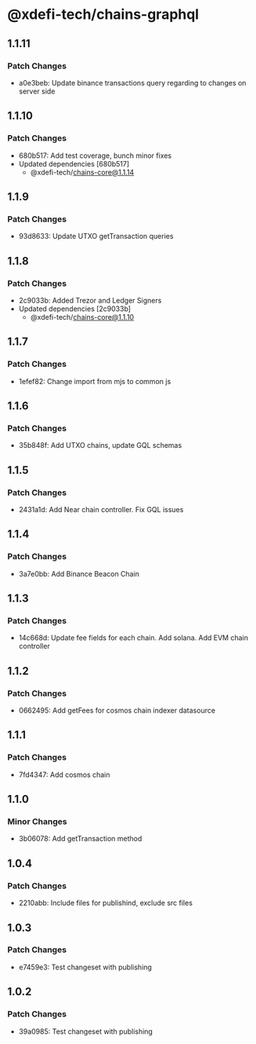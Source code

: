 # @xdefi-tech/chains-graphql

## 1.1.11

### Patch Changes

- a0e3beb: Update binance transactions query regarding to changes on server side

## 1.1.10

### Patch Changes

- 680b517: Add test coverage, bunch minor fixes
- Updated dependencies [680b517]
  - @xdefi-tech/chains-core@1.1.14

## 1.1.9

### Patch Changes

- 93d8633: Update UTXO getTransaction queries

## 1.1.8

### Patch Changes

- 2c9033b: Added Trezor and Ledger Signers
- Updated dependencies [2c9033b]
  - @xdefi-tech/chains-core@1.1.10

## 1.1.7

### Patch Changes

- 1efef82: Change import from mjs to common js

## 1.1.6

### Patch Changes

- 35b848f: Add UTXO chains, update GQL schemas

## 1.1.5

### Patch Changes

- 2431a1d: Add Near chain controller. Fix GQL issues

## 1.1.4

### Patch Changes

- 3a7e0bb: Add Binance Beacon Chain

## 1.1.3

### Patch Changes

- 14c668d: Update fee fields for each chain. Add solana. Add EVM chain controller

## 1.1.2

### Patch Changes

- 0662495: Add getFees for cosmos chain indexer datasource

## 1.1.1

### Patch Changes

- 7fd4347: Add cosmos chain

## 1.1.0

### Minor Changes

- 3b06078: Add getTransaction method

## 1.0.4

### Patch Changes

- 2210abb: Include files for publishind, exclude src files

## 1.0.3

### Patch Changes

- e7459e3: Test changeset with publishing

## 1.0.2

### Patch Changes

- 39a0985: Test changeset with publishing
